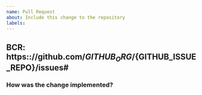 ```yaml
---
name: Pull Request
about: Include this change to the repository
labels: 
---
```


<!-- Add the issue number of the related BCR -->
## BCR: https:://github.com/${GITHUB_ORG}/${GITHUB_ISSUE_REPO}/issues#<issue number>
<!-- [Optional] Add a summary of the change -->


### How was the change implemented?
<!-- Add the implementation of the change -->

